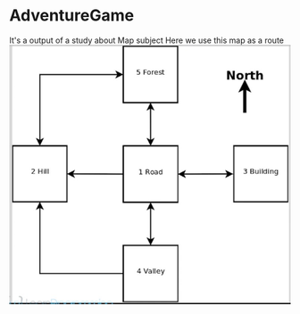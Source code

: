 # AdventureGame
It's a output of a study about Map subject 
Here we use this map as a route
![route](https://github.com/buraxta/AdventureGame/blob/master/src/com/codethemode/adventureGame.jpg)
